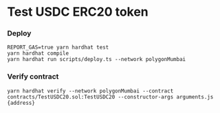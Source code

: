 # Test USDC ERC20 token


### Deploy
```
REPORT_GAS=true yarn hardhat test
yarn hardhat compile
yarn hardhat run scripts/deploy.ts --network polygonMumbai
```


### Verify contract
```
yarn hardhat verify --network polygonMumbai --contract contracts/TestUSDC20.sol:TestUSDC20 --constructor-args arguments.js {address}
```